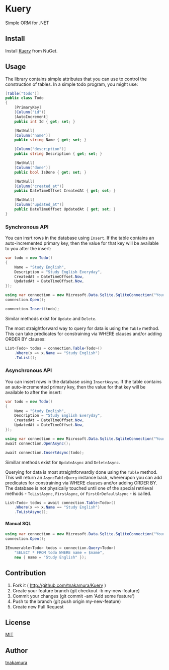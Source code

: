 # Kuery

Simple ORM for .NET

## Install

Install [Kuery](https://www.nuget.org/packages/Kuery) from NuGet.

## Usage

The library contains simple attributes that you can use to control the construction of tables.
In a simple todo program, you might use:

```cs
[Table("todo")]
public class Todo
{
    [PrimaryKey]
    [Column("id")]
    [AutoIncrement]
    public int Id { get; set; }

    [NotNull]
    [Column("name")]
    public string Name { get; set; }

    [Column("description")]
    public string Description { get; set; }

    [NotNull]
    [Column("done")]
    public bool IsDone { get; set; }

    [NotNull]
    [Column("created_at")]
    public DateTimeOffset CreatedAt { get; set; }

    [NotNull]
    [Column("updated_at")]
    public DateTimeOffset UpdatedAt { get; set; }
}
```

### Synchronous API

You can insrt rows in the database using `Insert`.
If the table contains an auto-incremented primary key,
then the value for that key will be available to you after the insert:

```cs
var todo = new Todo()
{
    Name = "Study English",
    Description = "Study English Everyday",
    CreatedAt = DateTimeOffset.Now,
    UpdatedAt = DateTimeOffset.Now,
});

using var connection = new Microsoft.Data.Sqlite.SqliteConnection("Your connection string");
connection.Open();

connection.Insert(todo);
```

Similar methods exist for `Update` and `Delete`.

The most straightforward way to query for data is using the `Table` method.
This can take predicates for constraining via WHERE clauses and/or adding ORDER BY clauses:

```cs
List<Todo> todos = connection.Table<Todo>()
    .Where(x => x.Name == "Study English")
    .ToList();
```


### Asynchronous API

You can insert rows in the database using `InsertAsync`.
If the table contains an auto-incremented primary key,
then the value for that key will be available to after the insert:

```cs
var todo = new Todo()
{
    Name = "Study English",
    Description = "Study English Everyday",
    CreatedAt = DateTimeOffset.Now,
    UpdatedAt = DateTimeOffset.Now,
});

using var connection = new Microsoft.Data.Sqlite.SqliteConnection("Your connection string");
await connection.OpenAsync();

await connection.InsertAsync(todo);
```

Simillar methods exist for `UpdateAsync` and `DeleteAsync`.

Querying for data is most straightforwardly done using the `Table` method.
This will return an `AsyncTableQuery` instance back,
whererupon you can add predicates for constraining via WHERE clauses and/or adding ORDER BY.
The database is not physically touched until one of the special retrieval
methods - `ToListAsync`, `FirstAsync`, or `FirstOrDefaultAsync` - is called.

```cs
List<Todo> todos = await connection.Table<Todo>()
    .Where(x => x.Name == "Study English")
    .ToListAsync();
```

#### Manual SQL

```cs
using var connection = new Microsoft.Data.Sqlite.SqliteConnection("Your connection string");
connection.Open();

IEnumerable<Todo> todos = connection.Query<Todo>(
    "SELECT * FROM todo WHERE name = $name",
    new { name = "Study English" });
```

## Contribution

1. Fork it ( http://github.com/tnakamura/Kuery )
2. Create your feature branch (git checkout -b my-new-feature)
3. Commit your changes (git commit -am 'Add some feature')
4. Push to the branch (git push origin my-new-feature)
5. Create new Pull Request

## License

[MIT](https://github.com/tnakamura/Kuery/blob/master/LICENSE.md)

## Author

[tnakamura](https://github.com/tnakamura)

